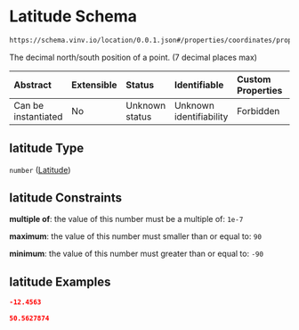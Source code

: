 # Latitude Schema

```txt
https://schema.vinv.io/location/0.0.1.json#/properties/coordinates/properties/latitude
```

The decimal north/south position of a point. (7 decimal places max)

| Abstract            | Extensible | Status         | Identifiable            | Custom Properties | Additional Properties | Access Restrictions | Defined In                                                                                                     |
| :------------------ | :--------- | :------------- | :---------------------- | :---------------- | :-------------------- | :------------------ | :------------------------------------------------------------------------------------------------------------- |
| Can be instantiated | No         | Unknown status | Unknown identifiability | Forbidden         | Allowed               | none                | [dereferenced.doc.json\*](../../../../vinv-schemas/vinv-tree/out/dereferenced.doc.json "open original schema") |

## latitude Type

`number` ([Latitude](dereferenced-properties-coordinates-properties-latitude.md))

## latitude Constraints

**multiple of**: the value of this number must be a multiple of: `1e-7`

**maximum**: the value of this number must smaller than or equal to: `90`

**minimum**: the value of this number must greater than or equal to: `-90`

## latitude Examples

```json
-12.4563
```

```json
50.5627874
```
